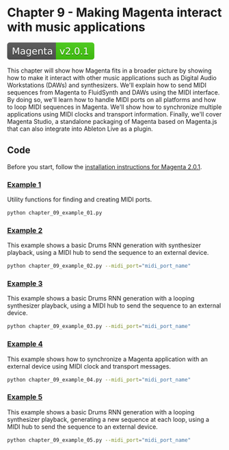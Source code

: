 # Chapter 9 - Making Magenta interact with music applications

[![Magenta Version 2.0.1](../docs/magenta-v2.0.1-badge.svg)](https://github.com/magenta/magenta/releases/tag/2.0.1)

This chapter will show how Magenta fits in a broader picture by showing how to make it interact with other music applications such as Digital Audio Workstations (DAWs) and synthesizers. We'll explain how to send MIDI sequences from Magenta to FluidSynth and DAWs using the MIDI interface. By doing so, we'll learn how to handle MIDI ports on all platforms and how to loop MIDI sequences in Magenta. We'll show how to synchronize multiple applications using MIDI clocks and transport information. Finally, we'll cover Magenta Studio, a standalone packaging of Magenta based on Magenta.js that can also integrate into Ableton Live as a plugin.

## Code

Before you start, follow the [installation instructions for Magenta 2.0.1](https://github.com/PacktPublishing/hands-on-music-generation-with-magenta/tree/master/Chapter01#installing-magenta).

### [Example 1](chapter_09_example_01.py)

Utility functions for finding and creating MIDI ports.

```bash
python chapter_09_example_01.py
```

### [Example 2](chapter_09_example_02.py)

This example shows a basic Drums RNN generation with synthesizer playback, using a MIDI hub to send the sequence to an external device.

```bash
python chapter_09_example_02.py --midi_port="midi_port_name"
```

### [Example 3](chapter_09_example_03.py)

This example shows a basic Drums RNN generation with a looping synthesizer playback, using a MIDI hub to send the sequence to an external device.

```bash
python chapter_09_example_03.py --midi_port="midi_port_name"
```

### [Example 4](chapter_09_example_04.py)

This example shows how to synchronize a Magenta application with an external device using MIDI clock and transport messages.

```bash
python chapter_09_example_04.py --midi_port="midi_port_name"
```

### [Example 5](chapter_09_example_05.py)

This example shows a basic Drums RNN generation with a looping synthesizer playback, generating a new sequence at each loop, using a MIDI hub to send the sequence to an external device.

```bash
python chapter_09_example_05.py --midi_port="midi_port_name"
```
